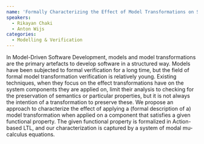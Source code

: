 ```yaml
---
name: 'Formally Characterizing the Effect of Model Transformations on System Properties'
speakers:
  - Rikayan Chaki
  - Anton Wijs
categories:
  - Modelling & Verification
---
```


In Model-Driven Software Development, models and model transformations are the primary artefacts to develop software in a structured way. Models have been subjected to formal verification for a long time, but the field of formal model transformation verification is relatively young. Existing techniques, when they focus on the effect transformations have on the system components they are applied on, limit their analysis to checking for the preservation of semantics or particular properties, but it is not always the intention of a transformation to preserve these. We propose an approach to characterize the effect of applying a (formal description of a) model transformation when applied on a component that satisfies a given functional property. The given functional property is formalized in Action-based LTL, and our characterization is captured by a system of modal mu-calculus equations.
